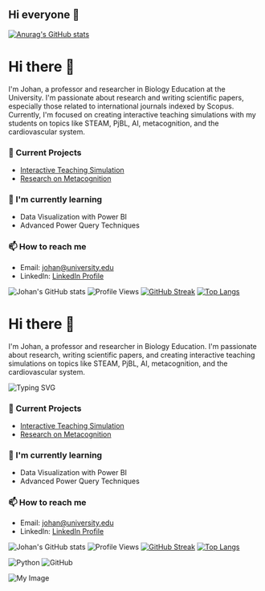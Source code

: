 ## Hi everyone 👋

<!--
**rizky-zakaria/rizky-zakaria** is a ✨ _special_ ✨ repository because its `README.md` (this file) appears on your GitHub profile.

Here are some ideas to get you started:

- 🔭 I’m currently working on ...
- 🌱 I’m currently learning ...
- 👯 I’m looking to collaborate on ...
- 🤔 I’m looking for help with ...
- 💬 Ask me about ...
- 📫 How to reach me: ...
- 😄 Pronouns: ...
- ⚡ Fun fact: ...
-->

[![Anurag's GitHub stats](https://github-readme-stats.vercel.app/api?username=rizky-zakaria)](https://github.com/rizky-zakaria/github-readme-stats)

# Hi there 👋

I'm Johan, a professor and researcher in Biology Education at the University. I'm passionate about research and writing scientific papers, especially those related to international journals indexed by Scopus. Currently, I'm focused on creating interactive teaching simulations with my students on topics like STEAM, PjBL, AI, metacognition, and the cardiovascular system.

### 🔭 Current Projects
- [Interactive Teaching Simulation](https://github.com/johndoe/interactive-teaching-simulation)
- [Research on Metacognition](https://github.com/johndoe/research-on-metacognition)

### 🌱 I'm currently learning
- Data Visualization with Power BI
- Advanced Power Query Techniques

### 📫 How to reach me
- Email: johan@university.edu
- LinkedIn: [LinkedIn Profile](https://www.linkedin.com/in/johndoe/)

![Johan's GitHub stats](https://github-readme-stats.vercel.app/api?username=rizky-zakaria&show_icons=true&theme=radical)
![Profile Views](https://hits.seeyoufarm.com/api/count/incr/badge.svg?url=https://github.com/rizky-zakaria/&title=Profile%20Views)
[![GitHub Streak](https://github-readme-streak-stats.herokuapp.com/?user=rizky-zakaria&theme=radical)](https://git.io/streak-stats)
[![Top Langs](https://github-readme-stats.vercel.app/api/top-langs/?username=rizky-zakaria&layout=compact)](https://github.com/anuraghazra/github-readme-stats)

# Hi there 👋

I'm Johan, a professor and researcher in Biology Education. I'm passionate about research, writing scientific papers, and creating interactive teaching simulations on topics like STEAM, PjBL, AI, metacognition, and the cardiovascular system.

![Typing SVG](https://readme-typing-svg.herokuapp.com/?lines=Hello+World!;Welcome+to+my+GitHub+Profile!)

### 🔭 Current Projects
- [Interactive Teaching Simulation](https://github.com/johndoe/interactive-teaching-simulation)
- [Research on Metacognition](https://github.com/johndoe/research-on-metacognition)

### 🌱 I'm currently learning
- Data Visualization with Power BI
- Advanced Power Query Techniques

### 📫 How to reach me
- Email: johan@university.edu
- LinkedIn: [LinkedIn Profile](https://www.linkedin.com/in/johndoe/)

![Johan's GitHub stats](https://github-readme-stats.vercel.app/api?username=johndoe&show_icons=true&theme=radical)
![Profile Views](https://hits.seeyoufarm.com/api/count/incr/badge.svg?url=https://github.com/johndoe/&title=Profile%20Views)
[![GitHub Streak](https://github-readme-streak-stats.herokuapp.com/?user=johndoe&theme=radical)](https://git.io/streak-stats)
[![Top Langs](https://github-readme-stats.vercel.app/api/top-langs/?username=johndoe&layout=compact)](https://github.com/anuraghazra/github-readme-stats)

![Python](https://img.shields.io/badge/Python-3.8-blue)
![GitHub](https://img.shields.io/badge/GitHub-Profile-green)

![My Image](https://github.com/johndoe/repository/blob/main/path/to/image.png)

